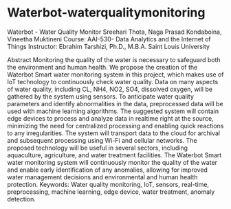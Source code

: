 # Waterbot-waterqualitymonitoring
Waterbot - Water Quality Monitor
Sreehari Thota, Naga Prasad Kondaboina, Vineetha Muktineni
Course: AAI-530- Data Analytics and the Internet of Things
Instructor: Ebrahim Tarshizi, Ph.D., M.B.A.
Saint Louis University

Abstract
Monitoring the quality of the water is necessary to safeguard both the environment and human health. We
propose the creation of the Waterbot Smart water monitoring system in this project, which makes use of
IoT technology to continuously check water quality. Data on many aspects of water quality, including CL,
NH4, NO2, SO4, dissolved oxygen, will be gathered by the system using sensors. To anticipate water
quality parameters and identify abnormalities in the data, preprocessed data will be used with machine
learning algorithms. The suggested system will contain edge devices to process and analyze data in realtime right at the source, minimizing the need for centralized processing and enabling quick reactions to
any irregularities. The system will transport data to the cloud for archival and subsequent processing
using Wi-Fi and cellular networks. The proposed technology will be useful in several sectors, including
aquaculture, agriculture, and water treatment facilities. The Waterbot Smart water monitoring system will
continuously monitor the quality of the water and enable early identification of any anomalies, allowing
for improved water management decisions and environmental and human health protection.
Keywords: Water quality monitoring, IoT, sensors, real-time, preprocessing, machine learning,
edge device, water treatment, anomaly detection.
